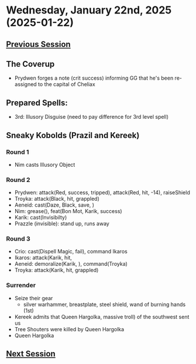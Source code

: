 # Wednesday, January 22nd, 2025 (2025-01-22)

## [Previous Session](./2025-01-08.md)

## The Coverup

- Prydwen forges a note (crit success) informing GG that he's been re-assigned to the capital of Cheliax

## Prepared Spells:

- 3rd: Illusory Disguise (need to pay difference for 3rd level spell)

## Sneaky Kobolds (Prazil and Kereek)

### Round 1

- Nim casts Illusory Object

### Round 2

- Prydwen: attack(Red, success, tripped), attack(Red, hit, -14), raiseShield
- Troyka: attack(Black, hit, grappled)
- Aeneid: cast(Daze, Black, save, )
- Nim: grease(), feat(Bon Mot, Karik, success)
- Karik: cast(Invisibilty)
- Prazzle (invisible): stand up, runs away

### Round 3

- Crio: cast(Dispell Magic, fail), command Ikaros
- Ikaros: attack(Karik, hit,
- Aeneid: demoralize(Karik, ), command(Troyka)
- Troyka: attack(Karik, hit, grappled)

### Surrender

- Seize their gear
  - silver warhammer, breastplate, steel shield, wand of burning hands (1st)
- Kereek admits that Queen Hargolka, massive troll) of the southwest sent us
- Tree Shouters were killed by Queen Hargolka
- Queen Hargolka

## [Next Session](./2025-01-30.md)
